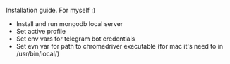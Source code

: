 Installation guide. For myself :)

- Install and run mongodb local server
- Set active profile
- Set env vars for telegram bot credentials
- Set evn var for path to chromedriver executable (for mac it's need to in /usr/bin/local/)
